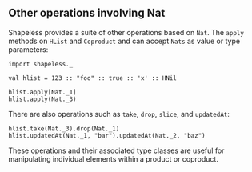 ## Other operations involving Nat

Shapeless provides a suite of other operations based on `Nat`.
The `apply` methods on `HList` and `Coproduct`
and can accept `Nats` as value or type parameters:

```tut:book:silent
import shapeless._

val hlist = 123 :: "foo" :: true :: 'x' :: HNil
```

```tut:book
hlist.apply[Nat._1]
hlist.apply(Nat._3)
```

There are also operations such as
`take`, `drop`, `slice`, and `updatedAt`:

```tut:book
hlist.take(Nat._3).drop(Nat._1)
hlist.updatedAt(Nat._1, "bar").updatedAt(Nat._2, "baz")
```

These operations and their associated type classes
are useful for manipulating
individual elements within a product or coproduct.
